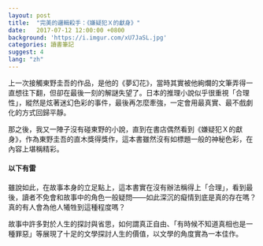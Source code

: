 ```yaml
---
layout: post
title:  "完美的邏輯殺手：《嫌疑犯​Ｘ​的獻身》"
date:   2017-07-12 12:00:00 +0800
background: 'https://i.imgur.com/xU7JaSL.jpg'
categories: 讀書筆記
suggest: 4
lang: "zh"
---
```


上一次接觸東野圭吾的作品，是他的《夢幻花》，當時其實被他絢爛的文筆弄得一直想往下翻，但卻在最後一刻的解謎失望了。日本的推理小說似乎很重視「合理性」，縱然是炫著迷幻色彩的事件，最後再怎麼牽強，一定會用最真實、最不戲劇化的方式回歸平靜。

那之後，我又一陣子沒有碰東野的小說，直到在書店偶然看到《嫌疑犯​Ｘ​的獻身》，作為東野圭吾的直木獎得獎作，這本書雖然沒有如標題一般的神秘色彩，在內容上堪稱精彩。

#### 以下有雷

雖說如此，在故事本身的立足點上，這本書實在沒有辦法稱得上「合理」，看到最後，讀者不免會和故事中的角色一般疑問——如此深沉的癡情到底是真的存在嗎？真的有人會為他人犧牲到這種程度嗎？

故事中許多對於人生的探討與省思，如何謂真正自由、「有時候不知道真相也是一種罪惡」等展現了十足的文學探討人生的價值，以文學的角度實為一本佳作。
